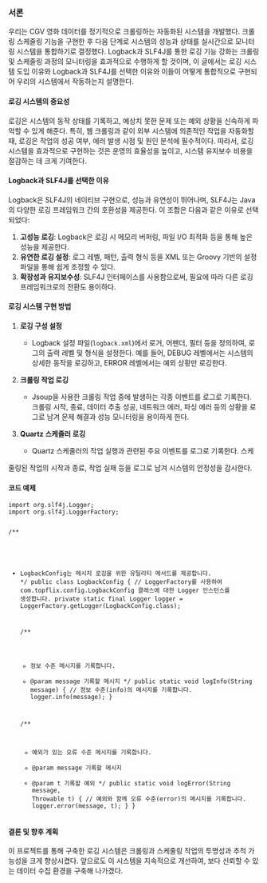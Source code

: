 <h3 id="서론">서론</h3>
<p>우리는 CGV 영화 데이터를 정기적으로 크롤링하는 자동화된 시스템을 개발했다. 크롤링 스케줄링 기능을 구현한 후 다음 단계로 시스템의 성능과 상태를 실시간으로 모니터링 시스템을 통합하기로 결정했다. Logback과 SLF4J를 통한 로깅 기능 강화는 크롤링 및 스케줄링 과정의 모니터링을 효과적으로 수행하게 할 것이며, 이 글에서는 로깅 시스템 도입 이유와 Logback과 SLF4J를 선택한 이유와 이들이 어떻게 통합적으로 구현되어 우리의 시스템에서 작동하는지 설명한다.</p>
<h4 id="로깅-시스템의-중요성">로깅 시스템의 중요성</h4>
<p>로깅은 시스템의 동작 상태를 기록하고, 예상치 못한 문제 또는 예외 상황을 신속하게 파악할 수 있게 해준다. 특히, 웹 크롤링과 같이 외부 시스템에 의존적인 작업을 자동화할 때, 로깅은 작업의 성공 여부, 에러 발생 시점 및 원인 분석에 필수적이다. 따라서, 로깅 시스템을 효과적으로 구현하는 것은 운영의 효율성을 높이고, 시스템 유지보수 비용을 절감하는 데 크게 기여한다.</p>
<h4 id="logback과-slf4j를-선택한-이유">Logback과 SLF4J를 선택한 이유</h4>
<p>Logback은 SLF4J의 네이티브 구현으로, 성능과 유연성이 뛰어나며, SLF4J는 Java의 다양한 로깅 프레임워크 간의 호환성을 제공한다. 이 조합은 다음과 같은 이유로 선택되었다:</p>
<ol>
<li><strong>고성능 로깅</strong>: Logback은 로깅 시 메모리 버퍼링, 파일 I/O 최적화 등을 통해 높은 성능을 제공한다.</li>
<li><strong>유연한 로깅 설정</strong>: 로그 레벨, 패턴, 출력 형식 등을 XML 또는 Groovy 기반의 설정 파일을 통해 쉽게 조정할 수 있다.</li>
<li><strong>확장성과 유지보수성</strong>: SLF4J 인터페이스를 사용함으로써, 필요에 따라 다른 로깅 프레임워크로의 전환도 용이하다.</li>
</ol>
<h4 id="로깅-시스템-구현-방법">로깅 시스템 구현 방법</h4>
<ol>
<li><p><strong>로깅 구성 설정</strong></p>
<ul>
<li>Logback 설정 파일(<code>logback.xml</code>)에서 로거, 어펜더, 필터 등을 정의하여, 로그의 출력 레벨 및 형식을 설정한다. 예를 들어, DEBUG 레벨에서는 시스템의 상세한 동작을 로깅하고, ERROR 레벨에서는 예외 상황만 로깅한다.</li>
</ul>
</li>
<li><p><strong>크롤링 작업 로깅</strong></p>
<ul>
<li>Jsoup을 사용한 크롤링 작업 중에 발생하는 각종 이벤트를 로그로 기록한다. 크롤링 시작, 종료, 데이터 추출 성공, 네트워크 에러, 파싱 에러 등의 상황을 로그로 남겨 문제 해결과 성능 모니터링을 용이하게 한다.</li>
</ul>
</li>
<li><p><strong>Quartz 스케줄러 로깅</strong></p>
<ul>
<li>Quartz 스케줄러의 작업 실행과 관련된 주요 이벤트를 로그로 기록한다. 스케</li>
</ul>
</li>
</ol>
<p>줄링된 작업의 시작과 종료, 작업 실패 등을 로그로 남겨 시스템의 안정성을 감시한다.</p>
<h4 id="코드-예제">코드 예제</h4>
<pre><code class="language-java">import org.slf4j.Logger;
import org.slf4j.LoggerFactory;

/**
 * LogbackConfig는 메시지 로깅을 위한 유틸리티 메서드를 제공합니다.
 */
public class LogbackConfig {
    // LoggerFactory를 사용하여 com.topflix.config.LogbackConfig 클래스에 대한 Logger 인스턴스를 생성합니다.
    private static final Logger logger = LoggerFactory.getLogger(LogbackConfig.class);

    /**
     * 정보 수준 메시지를 기록합니다.
     * @param message 기록할 메시지
     */
    public static void logInfo(String message) {
        // 정보 수준(info)의 메시지를 기록합니다.
        logger.info(message);
    }

    /**
     * 예외가 있는 오류 수준 메시지를 기록합니다.
     * @param message 기록할 메시지
     * @param t 기록할 예외
     */
    public static void logError(String message, Throwable t) {
        // 예외와 함께 오류 수준(error)의 메시지를 기록합니다.
        logger.error(message, t);
    }
}</code></pre>
<h4 id="결론-및-향후-계획">결론 및 향후 계획</h4>
<p>이 프로젝트를 통해 구축한 로깅 시스템은 크롤링과 스케줄링 작업의 투명성과 추적 가능성을 크게 향상시켰다. 앞으로도 이 시스템을 지속적으로 개선하여, 보다 신뢰할 수 있는 데이터 수집 환경을 구축해 나가겠다.</p>